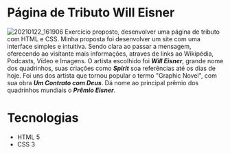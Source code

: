 # Página de Tributo Will Eisner
![20210122_161906](https://user-images.githubusercontent.com/62962707/105535673-31b10500-5d00-11eb-96ca-95a9ad7c7d5a.gif)
Exercício proposto, desenvolver uma página de tributo com HTML e CSS. 
Minha proposta foi desenvolver um site com uma interface simples e intuitiva. Sendo clara ao passar a mensagem, oferecendo ao visitante mais informações, atraves de links ao Wikipédia, Podcasts, Vídeo e Imagens.
O artista escolhido foi **_Will Eisner_**, grande nome dos quadrinhos, suas criações como **_Spirit_** soa referências até os dias de hoje. Foi uns dos artista que tornou popular o termo "Graphic Novel", com sua obra **_Um Contrato com Deus_**. Dá nome ao principal prêmio dos quadrinhos mundiais o **_Prêmio Eisner_**. 

# Tecnologias

- HTML 5
- CSS 3
